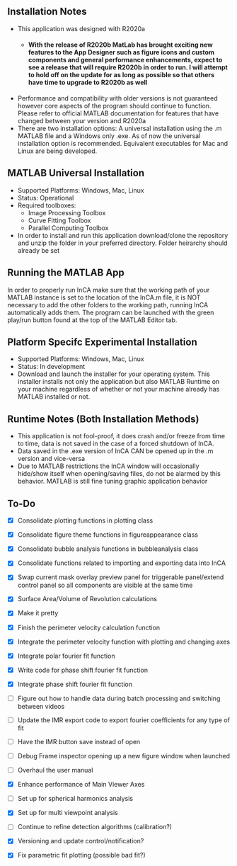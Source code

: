 ## Installation Notes
* This application was designed with R2020a
   - #### With the release of R2020b MatLab has brought exciting new features to the App Designer such as figure icons and custom components and general performance enhancements, expect to see a release that will **require** R2020b in order to run. I will attempt to hold off on the update for as long as possible so that others have time to upgrade to R2020b as well
* Performance and compatibility with older versions is not guaranteed however core aspects of the program should continue to function. Please refer to official MATLAB 
  documentation for features that have changed between your version and R2020a
* There are two installation options: A universal installation using the .m MATLAB file and a Windows only .exe. As of now the universal installation option is
  recommended. Equivalent executables for Mac and Linux are being developed.

## MATLAB Universal Installation 
* Supported Platforms: Windows, Mac, Linux
* Status: Operational
* Required toolboxes:
  - Image Processing Toolbox
  - Curve Fitting Toolbox 
  - Parallel Computing Toolbox
* In order to install and run this application download/clone the repository and unzip the folder in your preferred directory. Folder heirarchy should already be set

## Running the MATLAB App
In order to properly run InCA make sure that the working path of your MATLAB instance is set to the location of the InCA.m file, it is NOT necessary to add the other
folders to the working path, running InCA automatically adds them.  The program can be launched with 
the green play/run button found at the top of the MATLAB Editor tab. 


## Platform Specifc Experimental Installation
* Supported Platforms: Windows, Mac, Linux
* Status: In development
* Download and launch the installer for your operating system. This installer installs not only the application but also MATLAB Runtime on your machine regardless of whether or not your machine already
  has MATLAB installed or not.


## Runtime Notes (Both Installation Methods)
* This application is not fool-proof, it does crash and/or freeze from time to time, data is not saved in the case of a forced shutdown of InCA.
* Data saved in the .exe version of InCA CAN be opened up in the .m version and vice-versa
* Due to MATLAB restrictions the InCA window will occasionally hide/show itself when opening/saving files, do not be alarmed by this behavior. MATLAB is still fine tuning graphic application behavior

## To-Do 
- [x] Consolidate plotting functions in plotting class
- [x] Consolidate figure theme functions in figureappearance class
- [x] Consolidate bubble analysis functions in bubbleanalysis class
- [x] Consolidate functions related to importing and exporting data into InCA
- [x] Swap current mask overlay preview panel for triggerable panel/extend control panel so all components are visible at the same time
- [x] Surface Area/Volume of Revolution calculations
- [x] Make it pretty
- [x] Finish the perimeter velocity calculation function
- [x] Integrate the perimeter velocity function with plotting and changing axes
- [x] Integrate polar fourier fit function
- [x] Write code for phase shift fourier fit function
- [x] Integrate phase shift fourier fit function 
- [ ] Figure out how to handle data during batch processing and switching between videos 
- [ ] Update the IMR export code to export fourier coefficients for any type of fit
- [ ] Have the IMR button save instead of open
- [ ] Debug Frame inspector opening up a new figure window when launched 
- [ ] Overhaul the user manual 
- [x] Enhance performance of Main Viewer Axes
- [ ] Set up for spherical harmonics analysis
- [x] Set up for multi viewpoint analysis
- [ ] Continue to refine detection algorithms (calibration?)
- [x] Versioning and update control/notification?
- [x] Fix parametric fit plotting (possible bad fit?)

